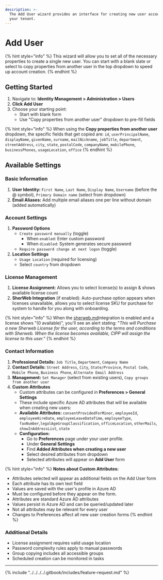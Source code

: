 ```yaml
---
description: >-
  The Add User wizard provides an interface for creating new user accounts in
  your tenant.
---
```


# Add User

{% hint style="info" %}
This wizard will allow you to set all of the necessary properties to create a single new user. You can start with a blank slate or select to copy properties from another user in the top dropdown to speed up account creation.
{% endhint %}

## Getting Started

1. Navigate to: **Identity Management > Administration > Users**
2. **Click Add User**
3. Choose your starting point:
   * Start with blank form
   * Use "Copy properties from another user" dropdown to pre-fill fields

{% hint style="info" %}
When using the **Copy properties from another user** dropdown, the specific fields that get copied are: `id`, `userPrincipalName`, `displayName`, `givenName`, `surname`, `mailNickname`, `jobTitle`, `department`, `streetAddress`, `city`, `state`, `postalCode`, `companyName`, `mobilePhone`, `businessPhones`, `usageLocation`, `office`
{% endhint %}

## Available Settings

### Basic Information

1. **User Identity:** `First Name`, `Last Name`, `Display Name`, `Username` (before the @ symbol), `Primary Domain name` (select from dropdown)
2. **Email Aliases:**  Add multiple email aliases one per line without domain (added automatically)

### Account Settings

1. **Password Options**
   * `Create password manually` (toggle)
     * When `enabled`: Enter custom password
     * When `disabled`: System generates secure password
   * `Require password change at next logon` (toggle)
2. **Location Settings**
   * `Usage Location` (required for licensing)
   * Select `country` from dropdown

### License Management

1. **License Assignment:** Allows you to select license(s) to assign & shows available license count
2. **SherWeb Integration** (if enabled): Auto-purchase option appears when licenses unavailable, allows you to select license SKU for purchase for system to handle for you along with onboarding.

{% hint style="info" %}
When the [sherweb.md](../../../cipp/integrations/sherweb.md "mention")integration is enabled and a license shows "(0 available)", you'll see an alert stating: "_This will Purchase a new Sherweb License for the user, according to the terms and conditions with Sherweb. When the license becomes available, CIPP will assign the license to this user."_
{% endhint %}

### Contact Information

1. **Professional Details:** `Job Title`, `Department`, `Company Name`
2. **Contact Details:** `Street Address`, `City`, `State/Province`, `Postal Code`, `Mobile Phone`, `Business Phone`, `Alternate Email Address`
3. **Management:** `Set Manager` (select from existing users), `Copy groups from another user`
4. **Custom Attributes**
   * Custom attributes can be configured in **Preferences > General Settings**
   * These include specific Azure AD attributes that will be available when creating new users:
   * **Available Attributes:** `consentProvidedForMinor`, `employeeId`, `employeeHireDate`, `employeeLeaveDateTime`, `employeeType`, `faxNumber`,`legalAgeGroupClassification`, `officeLocation`, `otherMails`, `showInAddressList`, `state`
   * **Configuration:**
     * Go to **Preferences** page under your user profile.
     * Under **General Settings**
     * Find **Added Attributes when creating a new user**
     * Select desired attributes from dropdown
     * Selected attributes will appear on **Add User** form

{% hint style="info" %}
**Notes about Custom Attributes:**

* Attributes selected will appear as additional fields on the Add User form
* Each attribute has its own text field
* Values are saved with the user's profile in Azure AD
* Must be configured before they appear on the form.&#x20;
* Attributes are standard Azure AD attributes
* Values persist in Azure AD and can be queried/updated later
* Not all attributes may be relevant for every user
* Changes to Preferences affect all new user creation forms
{% endhint %}

### Additional Details

* License assignment requires valid usage location
* Password complexity rules apply to manual passwords
* Group copying includes all accessible groups
* Scheduled creation can be monitored in tasks

***

{% include "../../../../.gitbook/includes/feature-request.md" %}
